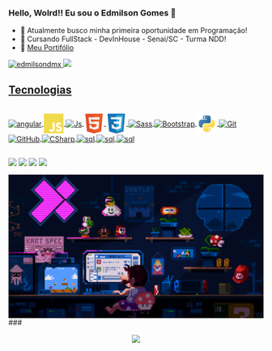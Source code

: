 ### Hello, Wolrd!! Eu sou o Edmilson Gomes 👋


- 🔭 Atualmente busco minha primeira oportunidade em Programação!
- 🌱 Cursando FullStack - DevInHouse - Senai/SC - Turma NDD!
- 📜 <a href="https://edmilsondmx.github.io/projeto-portifolio/" target="_blank" rel="external">Meu Portifólio</a></br>

<div align="left">
  <a href="https://github.com/edmilsondmx">
  <img height="140em" src="https://github-readme-stats.vercel.app/api?username=edmilsondmx&show_icons=true&theme=dark&locale=en" alt="edmilsondmx"/>
  <img height="140em" src="https://github-readme-stats.vercel.app/api/top-langs/?username=edmilsondmx&layout=compact&langs_count=7&theme=dark"/>
</div>
<h2>Tecnologias</h1>
<div style="display: inline_block"><br>
  <img align="center" alt="angular" height="50" width="50" src="https://miro.medium.com/max/256/1*3H6_a9Srb655m3NiqlbbKQ.png">
  <img align="center" alt="Js" height="40" width="40" src="https://raw.githubusercontent.com/devicons/devicon/master/icons/javascript/javascript-plain.svg">
  <img align="center" alt="Js" height="40" width="40" src="https://miro.medium.com/max/256/1*tYwniVWMqcytJ1AQ6zud7A.png">
  <img align="center" alt="HTML" height="40" width="40" src="https://raw.githubusercontent.com/devicons/devicon/master/icons/html5/html5-original.svg">
  <img align="center" alt="CSS" height="40" width="40" src="https://raw.githubusercontent.com/devicons/devicon/master/icons/css3/css3-original.svg">
  <img align="center" alt="Sass" height="40" width="40" src="https://cdn.jsdelivr.net/gh/devicons/devicon/icons/sass/sass-original.svg">
  <img align="center" alt="Bootstrap" height="40" width="40" src="https://logospng.org/download/bootstrap/bootstrap-256.png">
  <img align="center" alt="Python" height="40" width="40" src="https://raw.githubusercontent.com/devicons/devicon/master/icons/python/python-original.svg">
  <img align="center" alt="Git" height="40" width="40" src="https://cdn.jsdelivr.net/gh/devicons/devicon/icons/git/git-original.svg">
  <img align="center" alt="GitHub" height="40" width="40" src="https://user-images.githubusercontent.com/3369400/139447912-e0f43f33-6d9f-45f8-be46-2df5bbc91289.png">
  <img align="center" alt="CSharp" height="40" width="40" src="https://cdn-icons-png.flaticon.com/512/6132/6132221.png">
  <img align="center" alt="sql" height="45" width="45" src="https://cdn-icons-png.flaticon.com/512/4492/4492311.png">
  <img align="center" alt="sql" height="40" width="40" src="https://cdn-icons-png.flaticon.com/512/5108/5108922.png">
  <img align="center" alt="sql" height="45" width="45" src="https://cdn-icons-png.flaticon.com/512/1199/1199128.png">
 
  
  
</div>
  
  ##
  
<div> 
  
  <a href="https://www.instagram.com/edmiiilson/" target="_blank"><img src="https://img.shields.io/badge/-Instagram-%23E4405F?style=for-the-badge&logo=instagram&logoColor=white" target="_blank"></a>
  <a href = "mailto:edmilsondmx@gmail.com"><img src="https://img.shields.io/badge/-Gmail-%23333?style=for-the-badge&logo=gmail&logoColor=white" target="_blank"></a>
  <a href="https://www.linkedin.com/mwlite/in/edmilson-santos-501a79120" target="_blank"><img src="https://img.shields.io/badge/-LinkedIn-%230077B5?style=for-the-badge&logo=linkedin&logoColor=white" target="_blank"></a>
  <a href="https://m.facebook.com/profile.php?id=100002829021506" target="_blank"><img src="https://img.shields.io/badge/Facebook-1877F2?style=for-the-badge&logo=facebook&logoColor=white" target="_blank"></a>
 
</div>

<div>
  
  <img align="center" alt="mario" max-width="500em" src="https://github.com/edmilsondmx/projeto-portifolio/blob/main/imagem/IMG_0800.GIF?raw=true">
    
</div>
  ###
  <p align="center"><img align="center" src="https://profile-counter.glitch.me/{edmilsondmx}/count.svg" /></p> 


